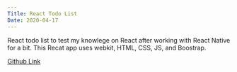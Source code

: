 ```yaml
---
Title: React Todo List
Date: 2020-04-17
---
```


React todo list to test my knowlege on React after working with React Native for a bit. This Recat app uses webkit, HTML, CSS, JS, and Boostrap.

<!--more-->

[Github Link](https://github.com/CJosephW/Todo-React)